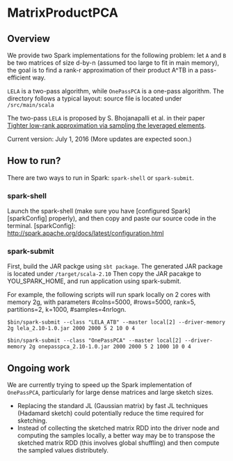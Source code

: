 # MatrixProductPCA

## Overview
We provide two Spark implementations for the following problem: let `A` and `B` be two matrices of size d-by-n (assumed too large to fit in main memory), the goal is to find a rank-r approximation of their product A^TB in a pass-efficient way.

`LELA` is a two-pass algorithm, while `OnePassPCA` is a one-pass algorithm. The directory follows a typical layout: source file is located under `/src/main/scala`

The two-pass `LELA` is proposed by S. Bhojanapalli et al. in their paper [Tighter low-rank approximation via sampling the leveraged elements][LELA].

Current version: July 1, 2016 (More updates are expected soon.)

[LELA]: https://arxiv.org/abs/1410.3886

## How to run?
There are two ways to run in Spark: `spark-shell` or `spark-submit`.

### spark-shell
Launch the spark-shell (make sure you have [configured Spark][sparkConfig] properly), and then copy and paste our source code in the terminal.
[sparkConfig]: http://spark.apache.org/docs/latest/configuration.html

### spark-submit
First, build the JAR packge using `sbt package`. The generated JAR package is located under `/target/scala-2.10` Then copy the JAR pacakge to YOU_SPARK_HOME, and run application using spark-submit.

For example, the following scripts will run spark locally on 2 cores with memory 2g, with parameters #colns=5000, #rows=5000, rank=5, partitions=2, k=1000, #samples=4nrlogn. 

```$bin/spark-submit --class "LELA_ATB" --master local[2] --driver-memory 2g lela_2.10-1.0.jar 2000 2000 5 2 10 0 4```

```$bin/spark-submit --class "OnePassPCA" --master local[2] --driver-memory 2g onepasspca_2.10-1.0.jar 2000 2000 5 2 1000 10 0 4```

## Ongoing work
We are currently trying to speed up the Spark implementation of `OnePassPCA`, particularly for large dense matrices and large sketch sizes.

* Replacing the standard JL (Gaussian matrix) by fast JL techniques (Hadamard sketch) could potentially reduce the time required for sketching. 
* Instead of collecting the sketched matrix RDD into the driver node and computing the samples locally, a better way may be to transpose the sketched matrix RDD (this involves global shuffling) and then compute the sampled values distributely.  
